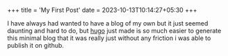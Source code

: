 +++
title = 'My First Post'
date = 2023-10-13T10:14:27+05:30
+++

I have always had wanted to have a blog of my own but it just seemed daunting and hard to do, but [hugo](https://gohugo.io/) just made is so much easier to generate this minimal blog that it was really just without any friction i was able to publish it on github.
